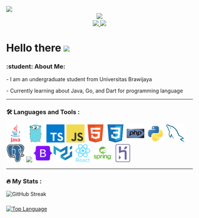 <img src = "https://komarev.com/ghpvc/?username=VinncentWong">

<div id = "header" align="center">
  <img src="https://media.giphy.com/media/8KkLpYUZ2bGXQUNlv3/giphy.gif" width=300>
</div>

<div id = "badges" align="center">
  <a href="https://www.linkedin.com/in/vinncent-alexander-wong-493759213">
    <img src="https://www.bing.com/th?id=AMMS_edf03e8364b4553818bb79cf092d0468&w=102&h=102&c=7&o=6&oif=webp&pid=SANGAM" width=50>
  </a>
  <a href="https://www.instagram.com/centwong_/">
    <img src="https://www.bing.com/th?id=AMMS_b32d8113b7cef4d7424bf75c119e4f67&w=102&h=102&c=7&o=6&oif=webp&pid=SANGAM" width=50>
  </a>
</div>

<h1>
  Hello there
  <img src="https://media.giphy.com/media/hvRJCLFzcasrR4ia7z/giphy.gif" width="30px"/>
</h1>

<h3>:student: About Me: </h3>
<p>- I am an undergraduate student from Universitas Brawijaya<p>
<p>- Currently learning about Java, Go, and Dart for programming language<p>

---
### :hammer_and_wrench: Languages and Tools :
<div>
  <img src="https://raw.githubusercontent.com/devicons/devicon/1119b9f84c0290e0f0b38982099a2bd027a48bf1/icons/java/java-original-wordmark.svg" width=50>
  <img src="https://raw.githubusercontent.com/devicons/devicon/1119b9f84c0290e0f0b38982099a2bd027a48bf1/icons/go/go-original.svg" width=50>
  <img src="https://raw.githubusercontent.com/devicons/devicon/1119b9f84c0290e0f0b38982099a2bd027a48bf1/icons/typescript/typescript-original.svg" width=50>
  <img src="https://raw.githubusercontent.com/devicons/devicon/1119b9f84c0290e0f0b38982099a2bd027a48bf1/icons/javascript/javascript-original.svg" width=50>
  <img src="https://raw.githubusercontent.com/devicons/devicon/1119b9f84c0290e0f0b38982099a2bd027a48bf1/icons/html5/html5-original.svg" width=50>
  <img src="https://raw.githubusercontent.com/devicons/devicon/1119b9f84c0290e0f0b38982099a2bd027a48bf1/icons/css3/css3-original.svg" width=50>
  <img src="https://raw.githubusercontent.com/devicons/devicon/1119b9f84c0290e0f0b38982099a2bd027a48bf1/icons/php/php-original.svg" width=50>
  <img src="https://raw.githubusercontent.com/devicons/devicon/1119b9f84c0290e0f0b38982099a2bd027a48bf1/icons/python/python-original.svg" width=50>
  <img src="https://raw.githubusercontent.com/devicons/devicon/1119b9f84c0290e0f0b38982099a2bd027a48bf1/icons/mysql/mysql-original.svg" width=50>
  <img src="https://raw.githubusercontent.com/devicons/devicon/1119b9f84c0290e0f0b38982099a2bd027a48bf1/icons/postgresql/postgresql-original.svg" width=50>
  <img src="https://www.kindpng.com/picc/m/661-6618807_mariadb-official-logo-mariadb-corporation-logo-hd-png.png" width=50>
  <img src="https://raw.githubusercontent.com/devicons/devicon/1119b9f84c0290e0f0b38982099a2bd027a48bf1/icons/bootstrap/bootstrap-original.svg" width=50>
  <img src="https://raw.githubusercontent.com/devicons/devicon/1119b9f84c0290e0f0b38982099a2bd027a48bf1/icons/materialui/materialui-original.svg" width=50>
  <img src="https://raw.githubusercontent.com/devicons/devicon/1119b9f84c0290e0f0b38982099a2bd027a48bf1/icons/react/react-original-wordmark.svg" width=50>
  <img src="https://raw.githubusercontent.com/devicons/devicon/1119b9f84c0290e0f0b38982099a2bd027a48bf1/icons/spring/spring-original-wordmark.svg" width=50>
  <img src="https://raw.githubusercontent.com/devicons/devicon/1119b9f84c0290e0f0b38982099a2bd027a48bf1/icons/heroku/heroku-original.svg" width=50>
</div>

---
### :fire: My Stats :
![GitHub Streak](http://github-readme-streak-stats.herokuapp.com?user=VinncentWong&theme=dark&background=000000)
###
[![Top Language](https://github-readme-stats.vercel.app/api/top-langs/?username=VinncentWong&layout=compact&theme=vision-friendly-dark&count_private=true&langs_count=10)](https://github.com/anuraghazra/github-readme-stats)
